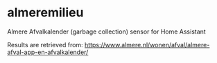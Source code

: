 # almeremilieu
Almere Afvalkalender (garbage collection) sensor for Home Assistant

Results are retrieved from: https://www.almere.nl/wonen/afval/almere-afval-app-en-afvalkalender/
